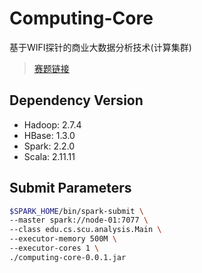 # Computing-Core 
基于WIFI探针的商业大数据分析技术(计算集群)

>[赛题链接](http://www.cnsoftbei.com/bencandy.php?fid=148&aid=1515)


## Dependency Version

* Hadoop: 2.7.4
* HBase: 1.3.0
* Spark: 2.2.0
* Scala: 2.11.11

## Submit Parameters

```bash
$SPARK_HOME/bin/spark-submit \
--master spark://node-01:7077 \
--class edu.cs.scu.analysis.Main \
--executor-memory 500M \
--executor-cores 1 \
./computing-core-0.0.1.jar
```
